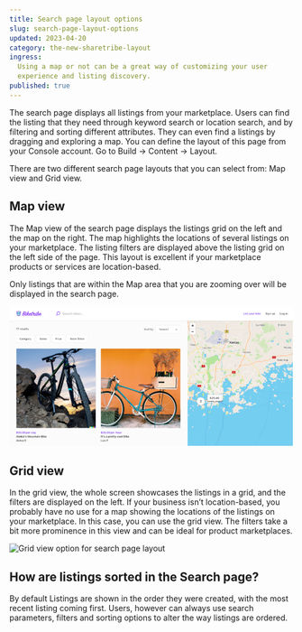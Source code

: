 ```yaml
---
title: Search page layout options
slug: search-page-layout-options
updated: 2023-04-20
category: the-new-sharetribe-layout
ingress:
  Using a map or not can be a great way of customizing your user
  experience and listing discovery.
published: true
---
```


The search page displays all listings from your marketplace. Users can
find the listing that they need through keyword search or location
search, and by filtering and sorting different attributes. They can even
find a listings by dragging and exploring a map. You can define the
layout of this page from your Console account. Go to Build → Content →
Layout.

There are two different search page layouts that you can select from:
Map view and Grid view.

## Map view

The Map view of the search page displays the listings grid on the left
and the map on the right. The map highlights the locations of several
listings on your marketplace. The listing filters are displayed above
the listing grid on the left side of the page. This layout is excellent
if your marketplace products or services are location-based.

Only listings that are within the Map area that you are zooming over
will be displayed in the search page.

![Map view option for search page layout](./map-view.png)

## Grid view

In the grid view, the whole screen showcases the listings in a grid, and
the filters are displayed on the left. If your business isn’t
location-based, you probably have no use for a map showing the locations
of the listings on your marketplace. In this case, you can use the grid
view. The filters take a bit more prominence in this view and can be
ideal for product marketplaces.

![Grid view option for search page layout](./grid-view.png)

## How are listings sorted in the Search page?

By default Listings are shown in the order they were created, with the
most recent listing coming first. Users, however can always use search
parameters, filters and sorting options to alter the way listings are
ordered.

